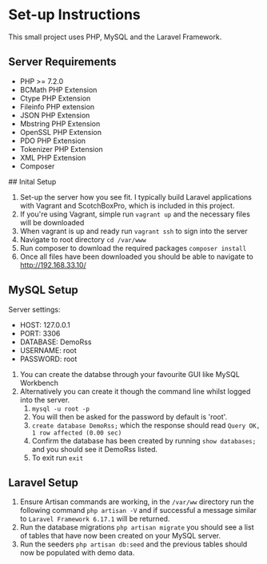 # Set-up Instructions
This small project uses PHP, MySQL and the Laravel Framework.

## Server Requirements
- PHP >= 7.2.0
- BCMath PHP Extension
- Ctype PHP Extension
- Fileinfo PHP extension
- JSON PHP Extension
- Mbstring PHP Extension
- OpenSSL PHP Extension
- PDO PHP Extension
- Tokenizer PHP Extension
- XML PHP Extension
- Composer

## Inital Setup
1. Set-up the server how you see fit. I typically build Laravel applications with Vagrant and ScotchBoxPro, which is included in this project.
2. If you're using Vagrant, simple run `vagrant up` and the necessary files will be downloaded
3. When vagrant is up and ready run `vagrant ssh` to sign into the server
4. Navigate to root directory `cd /var/www`
5. Run composer to download the required packages `composer install`
6. Once all files have been downloaded you should be able to navigate to <http://192.168.33.10/>

## MySQL Setup
Server settings:
  - HOST: 127.0.0.1
  - PORT: 3306
  - DATABASE: DemoRss
  - USERNAME: root
  - PASSWORD: root

1. You can create the databse through your favourite GUI like MySQL Workbench
2. Alternatively you can create it though the command line whilst logged into the server.
    1. `mysql -u root -p`
    2. You will then be asked for the password by default is 'root'.
    3. `create database DemoRss;` which the response should read `Query OK, 1 row affected (0.00 sec)`
    4. Confirm the database has been created by running `show databases;` and you should see it DemoRss listed.
    5. To exit run `exit`

## Laravel Setup
1.  Ensure Artisan commands are working, in the `/var/ww` directory run the following command `php artisan -V` and if successful a message similar to `Laravel Framework 6.17.1` will be returned.
2. Run the database migrations `php artisan migrate` you should see a list of tables that have now been created on your MySQL server.
3. Run the seeders `php artisan db:seed` and the previous tables should now be populated with demo data.
